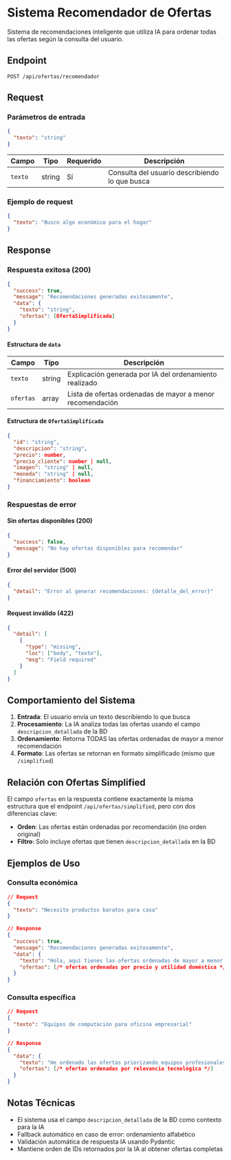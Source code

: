 # Sistema Recomendador de Ofertas

Sistema de recomendaciones inteligente que utiliza IA para ordenar todas las ofertas según la consulta del usuario.

## Endpoint

```
POST /api/ofertas/recomendador
```

## Request

### Parámetros de entrada

```json
{
  "texto": "string"
}
```

| Campo | Tipo | Requerido | Descripción |
|-------|------|-----------|-------------|
| `texto` | string | Sí | Consulta del usuario describiendo lo que busca |

### Ejemplo de request

```json
{
  "texto": "Busco algo económico para el hogar"
}
```

## Response

### Respuesta exitosa (200)

```json
{
  "success": true,
  "message": "Recomendaciones generadas exitosamente",
  "data": {
    "texto": "string",
    "ofertas": [OfertaSimplificada]
  }
}
```

#### Estructura de `data`

| Campo | Tipo | Descripción |
|-------|------|-------------|
| `texto` | string | Explicación generada por IA del ordenamiento realizado |
| `ofertas` | array | Lista de ofertas ordenadas de mayor a menor recomendación |

#### Estructura de `OfertaSimplificada`

```json
{
  "id": "string",
  "descripcion": "string",
  "precio": number,
  "precio_cliente": number | null,
  "imagen": "string" | null,
  "moneda": "string" | null,
  "financiamiento": boolean
}
```

### Respuestas de error

#### Sin ofertas disponibles (200)

```json
{
  "success": false,
  "message": "No hay ofertas disponibles para recomendar"
}
```

#### Error del servidor (500)

```json
{
  "detail": "Error al generar recomendaciones: {detalle_del_error}"
}
```

#### Request inválido (422)

```json
{
  "detail": [
    {
      "type": "missing",
      "loc": ["body", "texto"],
      "msg": "Field required"
    }
  ]
}
```

## Comportamiento del Sistema

1. **Entrada**: El usuario envía un texto describiendo lo que busca
2. **Procesamiento**: La IA analiza todas las ofertas usando el campo `descripcion_detallada` de la BD
3. **Ordenamiento**: Retorna TODAS las ofertas ordenadas de mayor a menor recomendación
4. **Formato**: Las ofertas se retornan en formato simplificado (mismo que `/simplified`)

## Relación con Ofertas Simplified

El campo `ofertas` en la respuesta contiene exactamente la misma estructura que el endpoint `/api/ofertas/simplified`, pero con dos diferencias clave:

- **Orden**: Las ofertas están ordenadas por recomendación (no orden original)
- **Filtro**: Solo incluye ofertas que tienen `descripcion_detallada` en la BD

## Ejemplos de Uso

### Consulta económica
```json
// Request
{
  "texto": "Necesito productos baratos para casa"
}

// Response
{
  "success": true,
  "message": "Recomendaciones generadas exitosamente",
  "data": {
    "texto": "Hola, aquí tienes las ofertas ordenadas de mayor a menor recomendación enfocándome en opciones económicas para el hogar...",
    "ofertas": [/* ofertas ordenadas por precio y utilidad doméstica */]
  }
}
```

### Consulta específica
```json
// Request
{
  "texto": "Equipos de computación para oficina empresarial"
}

// Response
{
  "data": {
    "texto": "He ordenado las ofertas priorizando equipos profesionales y soluciones empresariales...",
    "ofertas": [/* ofertas ordenadas por relevancia tecnológica */]
  }
}
```

## Notas Técnicas

- El sistema usa el campo `descripcion_detallada` de la BD como contexto para la IA
- Fallback automático en caso de error: ordenamiento alfabético
- Validación automática de respuesta IA usando Pydantic
- Mantiene orden de IDs retornados por la IA al obtener ofertas completas